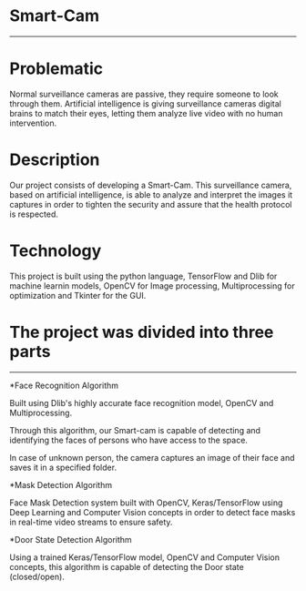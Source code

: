 # Smart-Cam
**********************************
# Problematic
Normal surveillance cameras are passive, they require someone to look through them. Artificial intelligence is giving surveillance cameras digital brains to match their eyes, letting them analyze live video with no human intervention.
# Description
Our project consists of developing a Smart-Cam. This surveillance camera, based on artificial intelligence, is able to analyze and interpret the images it captures in order to tighten the security and assure that the health protocol is respected.
# Technology
This project is built using the python language, TensorFlow and Dlib for machine learnin models, OpenCV for Image  processing, Multiprocessing for optimization and Tkinter for the GUI.

# The project was divided into three parts
****************************************

*Face Recognition Algorithm


Built using Dlib's highly accurate face recognition model, OpenCV and Multiprocessing.

Through this algorithm, our Smart-cam is capable of detecting and  identifying the faces of persons who have access to the space.

In case of unknown person, the camera captures an image of their face and saves it in a specified folder.

*Mask Detection Algorithm

Face Mask Detection system built with OpenCV, Keras/TensorFlow using Deep Learning and Computer Vision concepts in order to detect face masks in real-time video streams to ensure safety.

*Door State Detection Algorithm

Using a trained Keras/TensorFlow model, OpenCV and Computer Vision concepts,
this algorithm is capable of detecting the Door state (closed/open).
